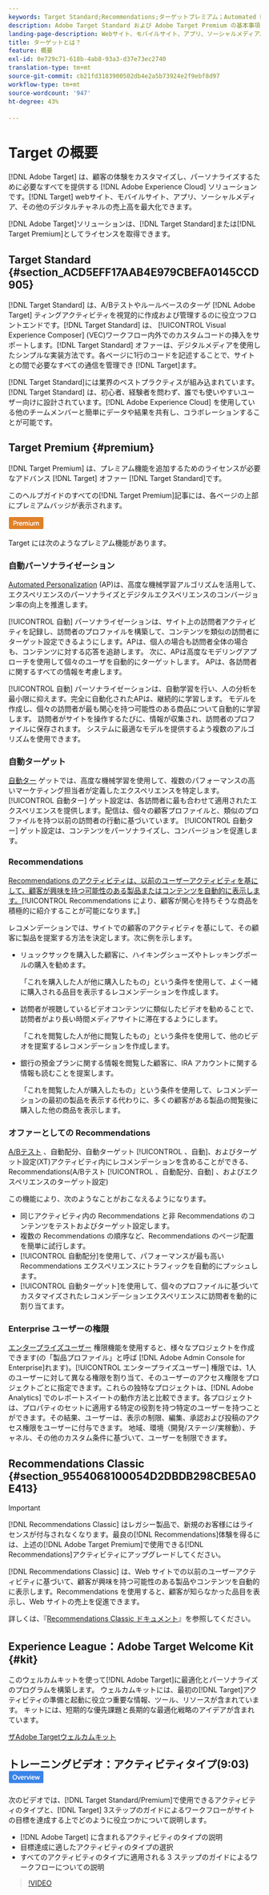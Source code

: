 ```yaml
---
keywords: Target Standard;Recommendations;ターゲットプレミアム；Automated Personalization；自動ターゲット；自動ターゲット；権限；アドビターゲットとは
description: Adobe Target Standard および Adobe Target Premium の基本事項について説明します。 Target Premium には、標準製品では利用できない高度な機能が含まれています。
landing-page-description: Webサイト、モバイルサイト、アプリ、ソーシャルメディア、その他のデジタルチャネルの収益を最大化するように顧客体験をパーソナライズします。
title: ターゲットとは？
feature: 概要
exl-id: 0e729c71-618b-4ab8-93a3-d37e73ec2740
translation-type: tm+mt
source-git-commit: cb21fd3183900502db4e2a5b73924e2f9ebf8d97
workflow-type: tm+mt
source-wordcount: '947'
ht-degree: 43%

---
```


# Target の概要

[!DNL Adobe Target] は、顧客の体験をカスタマイズし、パーソナライズするために必要なすべてを提供する [!DNL Adobe Experience Cloud] ソリューションです。[!DNL Target] webサイト、モバイルサイト、アプリ、ソーシャルメディア、その他のデジタルチャネルの売上高を最大化できます。

[!DNL Adobe Target]ソリューションは、[!DNL Target Standard]または[!DNL Target Premium]としてライセンスを取得できます。

## Target Standard {#section_ACD5EFF17AAB4E979CBEFA0145CCD905}

[!DNL Target Standard] は、A/Bテストやルールベースのターゲ [!DNL Adobe Target] ティングアクティビティを視覚的に作成および管理するのに役立つフロントエンドです。[!DNL Target Standard] は、 [!UICONTROL Visual Experience Composer] (VEC)ワークフロー内外でのカスタムコードの挿入をサポートします。[!DNL Target Standard] オファーは、デジタルメディアを使用したシンプルな実装方法です。各ページに1行のコードを記述することで、サイトとの間で必要なすべての通信を管理でき [!DNL Target]ます。

[!DNL Target Standard]には業界のベストプラクティスが組み込まれています。 [!DNL Target Standard] は、初心者、経験者を問わず、誰でも使いやすいユーザー向けに設計されています。[!DNL Adobe Experience Cloud] を使用している他のチームメンバーと簡単にデータや結果を共有し、コラボレーションすることが可能です。

## Target Premium {#premium}

[!DNL Target Premium] は、プレミアム機能を追加するためのライセンスが必要なアドバンス [!DNL Target] オファー [!DNL Target Standard]です。

このヘルプガイドのすべての[!DNL Target Premium]記事には、各ページの上部にプレミアムバッジが表示されます。

![Premium バッジ](/help/assets/premium.png)

Target には次のようなプレミアム機能があります。

### 自動パーソナライゼーション

[Automated Personalization](/help/c-activities/t-automated-personalization/automated-personalization.md#task_8AAF837796D74CF893CA2F88BA1491C9) (AP)は、高度な機械学習アルゴリズムを活用して、エクスペリエンスのパーソナライズとデジタルエクスペリエンスのコンバージョン率の向上を推進します。

[!UICONTROL 自動] パーソナライゼーションは、サイト上の訪問者アクティビティを記録し、訪問者のプロファイルを構築して、コンテンツを類似の訪問者にターゲット設定できるようにします。APは、個人の場合も訪問者全体の場合も、コンテンツに対する応答を追跡します。 次に、APは高度なモデリングアプローチを使用して個々のユーザを自動的にターゲットします。 APは、各訪問者に関するすべての情報を考慮します。

[!UICONTROL 自動] パーソナライゼーションは、自動学習を行い、人の分析を最小限に抑えます。完全に自動化されたAPは、継続的に学習します。 モデルを作成し、個々の訪問者が最も関心を持つ可能性のある商品について自動的に学習します。 訪問者がサイトを操作するたびに、情報が収集され、訪問者のプロファイルに保存されます。 システムに最適なモデルを提供するよう複数のアルゴリズムを使用できます。

### 自動ターゲット

[自動ター](/help/c-activities/auto-target/auto-target-to-optimize.md) ゲットでは、高度な機械学習を使用して、複数のパフォーマンスの高いマーケティング担当者が定義したエクスペリエンスを特定します。[!UICONTROL 自動ター] ゲット設定は、各訪問者に最も合わせて適用されたエクスペリエンスを提供します。配信は、個々の顧客プロファイルと、類似のプロファイルを持つ以前の訪問者の行動に基づいています。 [!UICONTROL 自動ター] ゲット設定は、コンテンツをパーソナライズし、コンバージョンを促進します。

### Recommendations

[Recommendations のアクティビティは、以前のユーザーアクティビティを基にして、顧客が興味を持つ可能性のある製品またはコンテンツを自動的に表示します。](/help/c-recommendations/recommendations.md#concept_7556C8A4543942F2A77B13A29339C0C0)[!UICONTROL Recommendations により、顧客が関心を持ちそうな商品を積極的に紹介することが可能になります。]

レコメンデーションでは、サイトでの顧客のアクティビティを基にして、その顧客に製品を提案する方法を決定します。次に例を示します。

* リュックサックを購入した顧客に、ハイキングシューズやトレッキングポールの購入を勧めます。

   「これを購入した人が他に購入したもの」という条件を使用して、よく一緒に購入される品目を表示するレコメンデーションを作成します。

* 訪問者が視聴しているビデオコンテンツに類似したビデオを勧めることで、訪問者がより長い時間メディアサイトに滞在するようにします。

   「これを閲覧した人が他に閲覧したもの」という条件を使用して、他のビデオを提案するレコメンデーションを作成します。

* 銀行の預金プランに関する情報を閲覧した顧客に、IRA アカウントに関する情報も読むことを提案します。

   「これを閲覧した人が購入したもの」という条件を使用して、レコメンデーションの最初の製品を表示する代わりに、多くの顧客がある製品の閲覧後に購入した他の商品を表示します。

### オファーとしての Recommendations 

[A/Bテスト](/help/c-recommendations/recommendations-as-an-offer.md) 、自動配分、自動ターゲット [!UICONTROL 、自動]、およびターゲット設定(XT)アクティビティ内にレコメンデーションを含めることができる、Recommendations(A/Bテスト [!UICONTROL 、自動配分、自動]   、およびエクスペリエンスのターゲット設定)

この機能により、次のようなことがおこなえるようになります。

* 同じアクティビティ内の Recommendations と非 Recommendations のコンテンツをテストおよびターゲット設定します。
* 複数の Recommendations の順序など、Recommendations のページ配置を簡単に試行します。
* [!UICONTROL 自動配分]を使用して、パフォーマンスが最も高い Recommendations エクスペリエンスにトラフィックを自動的にプッシュします。
* [!UICONTROL 自動ターゲット]を使用して、個々のプロファイルに基づいてカスタマイズされたレコメンデーションエクスペリエンスに訪問者を動的に割り当てます。

### Enterprise ユーザーの権限

[エンタープライズユーザー](/help/administrating-target/c-user-management/property-channel/property-channel.md#concept_E396B16FA2024ADBA27BC056138F9838) 権限機能を使用すると、様々なプロジェクトを作成できます(の「製品プロファイル」と呼ば [!DNL Adobe Admin Console for Enterprise]れます)。[!UICONTROL エンタープライズユーザー] 権限では、1人のユーザーに対して異なる権限を割り当て、そのユーザーのアクセス権限をプロジェクトごとに指定できます。これらの独特なプロジェクトは、[!DNL Adobe Analytics] でのレポートスイートの動作方法と比較できます。各プロジェクトは、プロパティのセットに適用する特定の役割を持つ特定のユーザーを持つことができます。その結果、ユーザーは、表示の制限、編集、承認および投稿のアクセス権限をユーザーに付与できます。 地域、環境（開発/ステージ/実稼動）、チャネル、その他のカスタム条件に基づいて、ユーザーを制限できます。

## Recommendations Classic {#section_9554068100054D2DBDB298CBE5A0E413}

>[!IMPORTANT]
>
>[!DNL Recommendations Classic] はレガシー製品で、新規のお客様にはライセンスが付与されなくなります。最良の[!DNL Recommendations]体験を得るには、上述の[!DNL Adobe Target Premium]で使用できる[!DNL Recommendations]アクティビティにアップグレードしてください。

[!DNL Recommendations Classic] は、Web サイトでの以前のユーザーアクティビティに基づいて、顧客が興味を持つ可能性のある製品やコンテンツを自動的に表示します。Recommendations を使用すると、顧客が知らなかった品目を表示し、Web サイトの売上を促進できます。

詳しくは、『[Recommendations Classic ドキュメント](/help/assets/adobe-recommendations-classic.pdf)』を参照してください。

## Experience League：Adobe Target Welcome Kit {#kit}

このウェルカムキットを使って[!DNL Adobe Target]に最適化とパーソナライズのプログラムを構築します。 ウェルカムキットには、最初の[!DNL Target]アクティビティの準備と起動に役立つ重要な情報、ツール、リソースが含まれています。 キットには、短期的な優先課題と長期的な最適化戦略のアイデアが含まれています。

[ザAdobe Targetウェルカムキット](https://expleague.azureedge.net/pdf/Adobe-Target-Welcome-Kit.pdf)

## トレーニングビデオ：アクティビティタイプ(9:03) ![概要バッジ](/help/assets/overview.png)

次のビデオでは、[!DNL Target Standard/Premium]で使用できるアクティビティのタイプと、[!DNL Target] 3ステップのガイドによるワークフローがサイトの目標を達成する上でどのように役立つかについて説明します。

* [!DNL Adobe Target] に含まれるアクティビティのタイプの説明
* 目標達成に適したアクティビティのタイプの選択
* すべてのアクティビティのタイプに適用される 3 ステップのガイドによるワークフローについての説明

>[!VIDEO](https://video.tv.adobe.com/v/17386)
